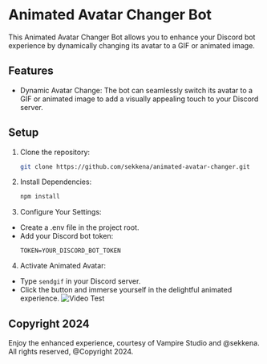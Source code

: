 # Animated Avatar Changer Bot
This Animated Avatar Changer Bot allows you to enhance your Discord bot experience by dynamically changing its avatar to a GIF or animated image.

## Features
- Dynamic Avatar Change: The bot can seamlessly switch its avatar to a GIF or animated image to add a visually appealing touch to your Discord server.


## Setup

1. Clone the repository:
   ```bash
   git clone https://github.com/sekkena/animated-avatar-changer.git

2. Install Dependencies:
    ```bash
    npm install 

3. Configure Your Settings:
- Create a .env file in the project root.
- Add your Discord bot token:
    ```env
    TOKEN=YOUR_DISCORD_BOT_TOKEN

4. Activate Animated Avatar:
- Type `sendgif` in your Discord server.
- Click the button and immerse yourself in the delightful animated experience.
![Video Test](https://cdn.discordapp.com/attachments/1197829880340037673/1209342736399077386/test___Builder_Bot_-_Discord_2024-02-20_05-31-42.gif?ex=65e69330&is=65d41e30&hm=d90da5ae2978887e787634152b7d839b0d53ca56136192ed9a3e515a395e7a4e&)


## Copyright 2024
 Enjoy the enhanced experience, courtesy of Vampire Studio and @sekkena. All rights reserved, @Copyright 2024.